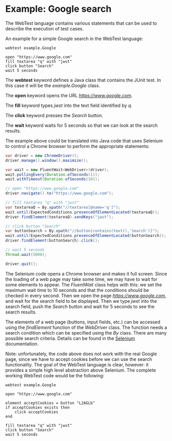 # Example: Google search

The WebTest language contains various statements that can be used to describe the execution of test cases.

An example for a simple Google search in the WebTest language:
```
webtest example.Google

open "https://www.google.com"
fill textarea "q" with "jwst"
click button "Search"
wait 5 seconds
```

The **webtest** keyword defines a Java class that contains the JUnit test. In this case it will be the *example.Google* class.

The **open** keyword opens the URL *https://www.google.com*.

The **fill** keyword types *jwst* into the text field identified by *q*.

The **click** keyword presses the *Search* button.

The **wait** keyword waits for 5 seconds so that we can look at the search results.

The example above could be translated into Java code that uses Selenium to control a Chrome browser to perform the appropriate statements:

```Java
var driver = new ChromeDriver();
driver.manage().window().maximize();

var wait = new FluentWait<WebDriver>(driver);
wait.pollingEvery(Duration.ofSeconds(1));
wait.withTimeout(Duration.ofSeconds(10));

// open "https://www.google.com"
driver.navigate().to("https://www.google.com");

// fill textarea "q" with "jwst"
var textareaQ = By.xpath("//textarea[@name='q']");
wait.until(ExpectedConditions.presenceOfElementLocated(textareaQ));
driver.findElement(textareaQ).sendKeys("jwst");

// click button "Search"
var buttonSearch = By.xpath("//button[contains(text(),'Search')]");
wait.until(ExpectedConditions.presenceOfElementLocated(buttonSearch));
driver.findElement(buttonSearch).click();

// wait 5 seconds
Thread.wait(5000);

driver.quit();
```

The Selenium code opens a Chrome browser and makes it full screen. Since the loading of a web page may take some time, we may have to wait for some elements to appear. The *FluentWait* class helps with this: we set the maximum wait time to 10 seconds and that the conditions should be checked in every second. Then we open the page *https://www.google.com*, and wait for the search field to be displayed. Then we type *jwst* into the search field, push the *Search* button and wait for 5 seconds to see the search results.

The elements of a web page (buttons, input fields, etc.) can be accessed using the *findElement* function of the *WebDriver* class. The function needs a search condition which can be specified using the *By* class. There are many possible search criteria. Details can be found in the [Selenium](https://www.selenium.dev/documentation/webdriver/elements/locators/) documentation.

Note: unfortunately, the code above does not work with the real Google page, since we have to accept cookies before we can use the search functionality. The goal of the WebTest language is clear, however: it provides a simple high level abstraction above Selenium. The complete working WebTest code would be the following:

```
webtest example.Google

open "https://www.google.com"

element acceptCookies = button "L2AGLb"
if acceptCookies exists then
    click acceptCookies
end

fill textarea "q" with "jwst"
click button "Search"
wait 5 seconds
```
